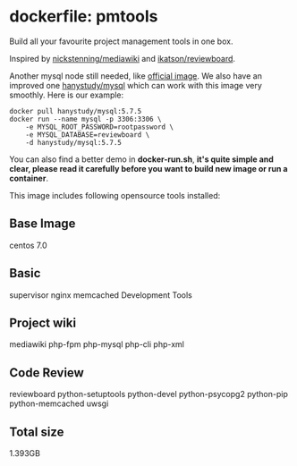 dockerfile: pmtools
================
Build all your favourite project management tools in one box.

Inspired by [nickstenning/mediawiki](https://registry.hub.docker.com/u/nickstenning/mediawiki/) and [ikatson/reviewboard](https://registry.hub.docker.com/u/ikatson/reviewboard/).

Another mysql node still needed, like [official image](https://registry.hub.docker.com/_/mysql/). We also have an improved one [hanystudy/mysql](https://registry.hub.docker.com/u/hanystudy/mysql/) which can work with this image very smoothly. Here is our example:

	docker pull hanystudy/mysql:5.7.5 
	docker run --name mysql -p 3306:3306 \
		-e MYSQL_ROOT_PASSWORD=rootpassword \
		-e MYSQL_DATABASE=reviewboard \
		-d hanystudy/mysql:5.7.5

You can also find a better demo in **docker-run.sh**, **it's quite simple and clear, please read it carefully before you want to build new image or run a container**.  
	
This image includes following opensource tools installed:

Base Image
--------------

centos 7.0

Basic
--------------

supervisor
nginx
memcached
Development Tools

Project wiki
--------------

mediawiki
php-fpm
php-mysql
php-cli
php-xml

Code Review
---------------

reviewboard
python-setuptools
python-devel
python-psycopg2
python-pip
python-memcached
uwsgi

Total size
------------

1.393GB
